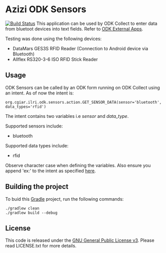 # Azizi ODK Sensors

[![Build Status](https://travis-ci.org/ilri/azizi-odk-sensors.svg?branch=master)](https://travis-ci.org/ilri/azizi-odk-sensors)
This application can be used by ODK Collect to enter data from bluetoot devices into text fields.
Refer to [ODK External Apps](https://opendatakit.org/help/form-design/external-apps/).

Testing was done using the following devices:

*   DataMars GES3S RFID Reader (Connection to Android device via Bluetooth)
*   Allflex RS320-3-6 ISO RFID Stick Reader

## Usage

ODK Sensors can be called by an ODK form running on ODK Collect using an intent. As of now the intent is:

    org.cgiar.ilri.odk.sensors.action.GET_SENSOR_DATA(sensor='bluetooth', data_types='rfid')

The intent contains two variables i.e *sensor* and *data_type*.

Supported sensors include:

*   bluetooth

Supported data types include:

*   rfid

Observe character case when defining the variables. Also ensure you append 'ex:' to the intent as specified [here](https://opendatakit.org/help/form-design/external-apps/).

## Building the project

To buid this [Gradle](https://gradle.org/) project, run the following commands:

    ./gradlew clean
    ./gradlew build --debug

## License

This code is released under the [GNU General Public License v3](http://www.gnu.org/licenses/agpl-3.0.html). Please read LICENSE.txt for more details.
